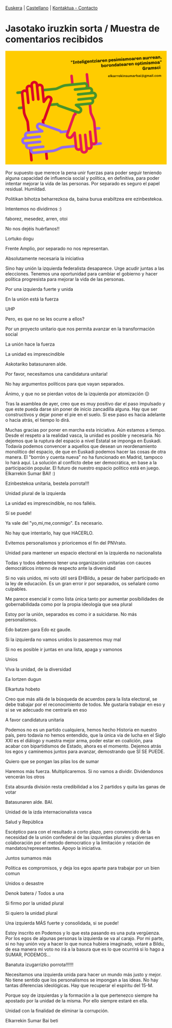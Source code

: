 [Euskera](/) | [Castellano](/es) | <a href="mailto:elkarrekinsumarbai@gmail.com">Kontaktua - Contacto</a>

# Jasotako iruzkin sorta / Muestra de comentarios recibidos

<img src="elkarrekinsumarbai_02.png" alt="'Inteligentziaren pesimismoaren aurrean, borondatearen optimismoa'. Gramsci" width="600">

Por supuesto que merece la pena unir fuerzas para poder seguir teniendo alguna capacidad de influencia social y política, en definitiva, para poder intentar mejorar la vida de las personas. Por separado es seguro el papel residual. Humildad.

Politikan bihotza beharrezkoa da, baina burua erabiltzea ere ezinbestekoa.

Intentemos no dividirnos :)

faborez, mesedez, arren, otoi

No nos dejéis huérfanos!!

Lortuko dogu

Frente Amplio, por separado no nos representan.

Absolutamente necesaria la iniciativa

Sino hay unión la izquierda federalista desaparece. Urge acudir juntas a las elecciones. Tenemos una oportunidad para cambiar el gobierno y hacer política progresista para mejorar la vida de las personas.

Por una izquierda fuerte y unida

En la unión está la fuerza

UHP

Pero, es que no se les ocurre a ellos?

Por un proyecto unitario que nos permita avanzar en la transformación social

La unión hace la fuerza 

La unidad es imprescindible

Askotariko batasunaren alde.

Por favor, necesitamos una candidatura unitaria!

No hay argumentos políticos para que vayan separados.

Ánimo, y que no se pierdan votos de la izquierda por atomización 😔

Tras la asamblea de ayer, creo que es muy positivo dar el paso impulsado y que este pueda darse sin poner de inicio zancadilla alguna. Hay que ser constructivos y dejar poner el pie en el suelo. Si ese paso es hacia adelante o hacia atrás, el tiempo lo dirá.

Muchas gracias por poner en marcha esta iniciativa. Aún estamos a tiempo.
Desde el respeto a la realidad vasca, la unidad es posible y necesaria. No dejemos que la ruptura del espacio a nivel Estatal se imponga en Euskadi. Todavía podemos convencer a aquellos que desean un reordenamiento monolítico del espacio, de que en Euskadi podemos hacer las cosas de otra manera. El "borrón y cuenta nueva" no ha funcionado en Madrid, tampoco lo hará aquí. 
La solución al conflicto debe ser democrática, en base a la participación popular. El futuro de nuestro espacio político está en juego.
Elkarrekin Sumar BAI! :)

Ezinbestekoa unitaria, bestela porrota!!!

Unidad plural de la izquierda

La unidad es imprescindible, no nos falléis.

Sí se puede!

Ya vale del "yo,mi,me,conmigo". Es necesario.

No hay que intentarlo, hay que HACERLO. 

Evitemos personalismos y prioricemos el fin del PNVrato.

Unidad para mantener un espacio electoral en la izquierda no nacionalista

Todas y todos debemos tener una organización unitarias con cauces democráticos interno de respecto ante la diversidad

Si no vais unidos, mi  voto útil será  EHBildu, a pesar de haber participado en la ley de educación. Es un gran error ir por separados, os señalaré como culpables.

Me parece esencial ir como lista única tanto por aumentar posibilidades de gobernabilidada como por la propia ideología que sea plural

Estoy por la unión, separados es como ir a suicidarse. No más personalismos.

Edo batzen gara Edo ez gaude.

Si la izquierda no vamos unidos lo pasaremos muy mal

Si no es posible ir juntas en una lista, apaga y vamonos

Unios

Viva la unidad, de la diversidad

Ea lortzen dugun

Elkartuta hobeto

Creo que más allá de la búsqueda de acuerdos para la lista electoral, se debe trabajar por el reconocimiento de todos. Me gustaría trabajar en eso y si se ve adecuado me centraría en eso

A favor candidatura unitaria

Podemos no es un partido cualquiera, hemos hecho Historia en nuestro país, pero todavía no hemos entendido, que la única vía de lucha en el Siglo XXI es el diálogo y nuestra mejor arma, poder estar en coalición, para acabar con bipartidismos de Estado, ahora es el momento. Dejemos atrás los egos y caminemos juntos para avanzar, demostrando que SÍ SE PUEDE. 

Quiero que se pongan las pilas los de sumar

Haremos más fuerza. Multiplicaremos. Si no vamos a dividir. Dividendonos vencerán los otros 

Esta absurda división resta credibilidad a los 2 partidos y quita las ganas de votar

Batasunaren alde. BAI.

Unidad de la izda internacionalista vasca

Salud y República

Escéptico para con el resultado a corto plazo, pero convencido de la necesidad de la unión confederal de las izquierdas plurales y diversas en colaboración por el metodo democratico y la limitación y rotación de mandatos/representantes. Apoyo la iniciativa.

Juntos sumamos más 

Política es compromisos, y deja los egos aparte para trabajar por un bien comun

Unidos o desastre 

Denok batera / Todos a una 

Si firmo por la unidad plural 

Si quiero la unidad plural

Una izquierda MÁS fuerte y consolidada, si se puede!

Estoy inscrito en Podemos y lo que esta pasando es una puta vergüenza. Por los egos de algunas personas la izquierda se va al carajo. Por mi parte, si no hay unión voy a hacer lo que nunca hubiera imaginado, votaré a Bildu, de esa manera mi voto no irá a la basura que es lo que ocurrirá si lo hago a SUMAR, PODEMOS...

Banatuta izugarrizko porrota!!!!!!

Necesitamos una izquierda unida para hacer un mundo más justo y mejor. No tiene sentido que los personalismos se impongan a las ideas. No hay tantas diferencias ideológicas. Hay que recuperar el espíritu del 15-M.

Porque soy de izquierdas y la formación a la que pertenezco siempre ha apostado por la unidad de la misma. Por ello siempre estaré en ella.

Unidad  con la finalidad de eliminar la corrupción.

Elkarrekin Sumar Bai beti















<meta property="og:title" content="elkarrekinsumarbai">
<style>
h1:nth-child(1) {
  visibility: hidden;
  line-height: 0;
}
.pressbutton {
    border: none;
    padding: 15px 32px;
    text-decoration: none;
    display: inline-block;
    font-size: 16px;
    border-radius: 20px;
}
.footer{ display:none}
</style>
